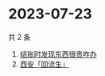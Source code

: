 # 2023-07-23

共 2 条

<!-- BEGIN ZHIHUSEARCH -->
<!-- 最后更新时间 Sun Jul 23 2023 02:13:18 GMT+0800 (China Standard Time) -->
1. [结账时发现东西很贵咋办](https://www.zhihu.com/search?q=结账时发现东西很贵咋办)
1. [西安「回流生」](https://www.zhihu.com/search?q=西安「回流生」)
<!-- END ZHIHUSEARCH -->
